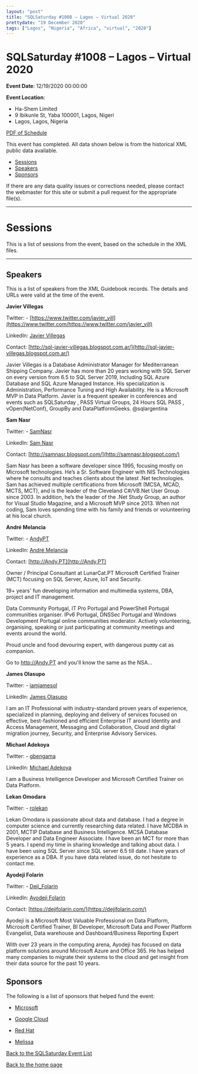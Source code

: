 ```yaml
---
layout: "post" 
title: "SQLSaturday #1008 – Lagos – Virtual 2020" 
prettydate: "19 December 2020" 
tags: ["Lagos", "Nigeria", "Africa", "virtual", "2020"]
---
```

# SQLSaturday #1008 – Lagos – Virtual 2020
 
**Event Date**: 12/19/2020 00:00:00
 
**Event Location**:
- Ha-Shem  Limited
- 9 Ibikunle St, Yaba 100001, Lagos, Nigeri
- Lagos, Lagos, Nigeria
 
<a href="/assets/pdf/1008.pdf">PDF of Schedule</a>
 
This event has completed. All data shown below is from the historical XML public data available.
<ul>
   <li><a href="#sessions">Sessions</a></li>
   <li><a href="#speakers">Speakers</a></li>
   <li><a href="#sponsors">Sponsors</a></li>
</ul>
 
 
If there are any data quality issues or corrections needed, please contact the webmaster for this site or submit a pull request for the appropriate file(s). 
 
----------------------------------------------------------------------------------- 
 
# <a name="sessions"></a>Sessions
This is a list of sessions from the event, based on the schedule in the XML files.
 
----------------------------------------------------------------------------------- 
## <a name="#speakers"></a>Speakers
This is a list of speakers from the XML Guidebook records. The details and URLs were valid at the time of the event.
 
 
**Javier Villegas**
 
Twitter:  - [https://www.twitter.com/javier_vill](https://www.twitter.com/https://www.twitter.com/javier_vill)
 
LinkedIn: [Javier Villegas](https://ar.linkedin.com/in/javiervillegas)
 
Contact: [http://sql-javier-villegas.blogspot.com.ar/](http://sql-javier-villegas.blogspot.com.ar/)
 
Javier Villegas is a Database Administrator Manager for Mediterranean Shipping Company. Javier has more than 20 years working with SQL Server on every version from 6.5 to SQL Server 2019, Including SQL Azure Database and SQL Azure Managed Instance. His specialization is Administration, Performance Tuning and High Availability.
He is a Microsoft MVP in Data Platform.
Javier is a frequent speaker in conferences and events such as SQLSaturday , PASS Virtual Groups, 24 Hours SQL PASS , vOpen(NetConf), GroupBy and DataPlatformGeeks.
@sqlargentina
 
**Sam Nasr**
 
Twitter:  - [SamNasr](https://www.twitter.com/SamNasr)
 
LinkedIn: [Sam Nasr](http://www.linkedin.com/in/samsnasr)
 
Contact: [http://samnasr.blogspot.com/](http://samnasr.blogspot.com/)
 
Sam Nasr has been a software developer since 1995, focusing mostly on Microsoft technologies.  He’s a Sr. Software Engineer with NIS Technologies where he consults and teaches clients about the latest .Net technologies.  Sam has achieved multiple certifications from Microsoft (MCSA, MCAD, MCTS, MCT), and is the leader of the Cleveland C#/VB.Net User Group since 2003. In addition, he’s the leader of the .Net Study Group, an author for Visual Studio Magazine, and a Microsoft MVP since 2013.  When not coding, Sam loves spending time with his family and friends or volunteering at his local church.
 
**André Melancia**
 
Twitter:  - [AndyPT](https://www.twitter.com/AndyPT)
 
LinkedIn: [André Melancia](http://LinkedIn.COM/in/AndreMelancia)
 
Contact: [http://Andy.PT](http://Andy.PT)
 
Owner / Principal Consultant at LunarCat.PT
Microsoft Certified Trainer (MCT) focusing on SQL Server, Azure, IoT and Security.

19+ years' fun developing information and multimedia systems, DBA, project and IT management.

Data Community Portugal, IT Pro Portugal and PowerShell Portugal communities organiser.
IPv6 Portugal, DNSSec Portugal and Windows Development Portugal online communities moderator.
Actively volunteering, organising, speaking or just participating at community meetings and events around the world.

Proud uncle and food devouring expert, with dangerous рuϧϧy cat as companion.

Go to http://Andy.PT and you'll know the same as the NSA...
 
**James Olasupo**
 
Twitter:  - [iamjamesol](https://www.twitter.com/iamjamesol)
 
LinkedIn: [James Olasupo](https://www.linkedin.com/in/jamesolasupo/)
 
I am an IT Professional with industry-standard proven years of experience, specialized in planning, deploying and delivery of services focused on effective, best-fashioned and efficient Enterprise IT around Identity and Access Management, Messaging and Collaboration, Cloud and digital migration journey, Security, and Enterprise Advisory Services.
 
**Michael Adekoya**
 
Twitter:  - [gbengama](https://www.twitter.com/gbengama)
 
LinkedIn: [Michael Adekoya](http://linkedin.com/in/michael-adekoya-mct-mcsa-aa390712a)
 
I am a Business Intelligence Developer and Microsoft Certified Trainer on Data Platform.
 
**Lekan Omodara**
 
Twitter:  - [rolekan](https://www.twitter.com/rolekan)
 
Lekan Omodara is passionate about data and database. I had a degree in computer science and currently researching data related. I have MCDBA in 2001, MCTIP Database and Business Intelligence. MCSA Database Developer and Data Engineer Associate. I have been an MCT for more than 5 years. I spend my time in sharing knowledge and talking about data. I have been using SQL Server since SQL server 6.5 till date. I have years of experience as a DBA. If you have data related issue, do not hesitate to contact me.
 
**Ayodeji Folarin**
 
Twitter:  - [Deji_Folarin](https://www.twitter.com/Deji_Folarin)
 
LinkedIn: [Ayodeji Folarin](https://www.linkedin.com/in/ayodeji-folarin)
 
Contact: [https://dejifolarin.com/](https://dejifolarin.com/)
 
Ayodeji is a Microsoft Most Valuable Professional on Data Platform, Microsoft Certified Trainer, BI Developer, Microsoft Data and Power Platform Evangelist, Data warehouse and Dashboard/Business Reporting Expert

With over 23 years in the computing arena, Ayodeji has focused on data platform solutions around Microsoft Azure and Office 365. He has helped many companies to migrate their systems to the cloud and get insight from their data source for the past 10 years.
 
 
 
## <a name="sponsors"></a>Sponsors
The following is a list of sponsors that helped fund the event:
 
- [Microsoft](http://www.microsoft.com)
 
- [Google Cloud](https://cloud.google.com/)
 
- [Red Hat](https://www.redhat.com/)
 
- [Melissa](http://www.melissa.com)
 
[Back to the SQLSaturday Event List](/past)
 
[Back to the home page](/index)
 

